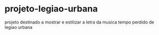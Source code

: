 # projeto-legiao-urbana
 projeto destinado a mostrar e estilizar a letra da musica tempo perdido de legiao urbana
